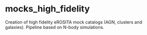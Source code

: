 # mocks_high_fidelity
Creation of high fidelity eROSITA mock catalogs (AGN, clusters and galaxies). Pipeline based on N-body simulations.
